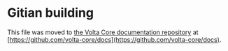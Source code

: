 Gitian building
================

This file was moved to [the Volta Core documentation repository](https://github.com/volta-core/docs/blob/master/gitian-building.md) at [https://github.com/volta-core/docs](https://github.com/volta-core/docs).
